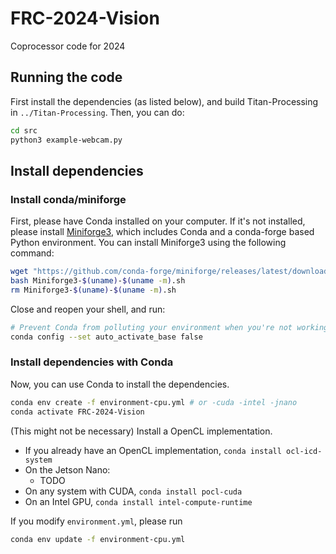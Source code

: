 # FRC-2024-Vision
Coprocessor code for 2024

## Running the code

First install the dependencies (as listed below), and build Titan-Processing in `../Titan-Processing`. Then, you can do:

```bash
cd src
python3 example-webcam.py
```

## Install dependencies

### Install conda/miniforge

First, please have Conda installed on your computer. If it's not installed, please install [Miniforge3](https://conda-forge.org/miniforge/), which includes Conda and a conda-forge based Python environment. You can install Miniforge3 using the following command:

```bash
wget "https://github.com/conda-forge/miniforge/releases/latest/download/Miniforge3-$(uname)-$(uname -m).sh"
bash Miniforge3-$(uname)-$(uname -m).sh
rm Miniforge3-$(uname)-$(uname -m).sh
```

Close and reopen your shell, and run:

```bash
# Prevent Conda from polluting your environment when you're not working on Conda-managed projects.
conda config --set auto_activate_base false
```

### Install dependencies with Conda

Now, you can use Conda to install the dependencies.

```bash
conda env create -f environment-cpu.yml # or -cuda -intel -jnano
conda activate FRC-2024-Vision
```

(This might not be necessary) Install a OpenCL implementation.
* If you already have an OpenCL implementation, `conda install ocl-icd-system`
* On the Jetson Nano:
  * TODO
* On any system with CUDA, `conda install pocl-cuda`
* On an Intel GPU, `conda install intel-compute-runtime`

If you modify `environment.yml`, please run

```bash
conda env update -f environment-cpu.yml
```